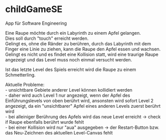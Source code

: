 # childGameSE
App für Software Engineering<p>
Eine Raupe möchte durch ein Labyrinth zu einem Apfel gelangen.<br>
Dies soll durch "touch" erreicht werden.<br>
Gelingt es, ohne die Ränder zu berühren, durch das Labyrinth mit dem Finger eine Linie zu ziehen, kann die Raupe den Apfel essen und wachsen.<br>
Gelingt es nicht und es findet eine Kollision statt, wird eine traurige Raupe angezeigt und das Level muss noch einmal versucht werden.<p>

Ist das letzte Level des Spiels erreicht wird die Raupe zu einem Schmetterling.<p>


<p>Aktuelle Probleme:<br>
- unsichtbare Gebiete anderer Level können kollidiert werden<br>
- daher wird auch Level 1 nur angezeigt, wenn der Apfel des Einführungslevels von oben berührt wird, ansonsten wird sofort Level 2    angezeigt, da ein "unsichtbarer" Apfel eines anderen Levels zuerst berührt wird<br>
- bei alleiniger Berührung des Apfels wird das neue Level erreicht -> check if Raupe ebenfalls berührt wurde fehlt<br>
- bei einer Kollision wird nur "aua" ausgegeben -> der Restart-Button bzw. das Neu-Zeichnen des aktuellen Level-Canvas fehlt<br>
